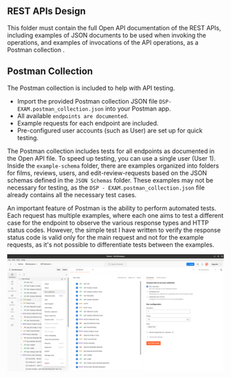 ## REST APIs Design

This folder must contain the full Open API documentation of the REST APIs, including examples of JSON documents to be used when invoking the operations, and examples of invocations of the API operations, as a Postman collection .

## Postman Collection

The Postman collection is included to help with API testing. 
- Import the provided Postman collection JSON file `DSP-EXAM.postman_collection.json` into your Postman app.
- All available `endpoints are documented`.
- Example requests for each endpoint are included.
- Pre-configured user accounts (such as User) are set up for quick testing.

The Postman collection includes tests for all endpoints as documented in the Open API file. To speed up testing, you can use a single user (User 1). Inside the `example-schema` folder, there are examples organized into folders for films, reviews, users, and edit-review-requests based on the JSON schemas defined in the `JSON Schemas` folder. These examples may not be necessary for testing, as the `DSP - EXAM.postman_collection.json` file already contains all the necessary test cases.

An important feature of Postman is the ability to perform automated tests. Each request has multiple examples, where each one aims to test a different case for the endpoint to observe the various response types and HTTP status codes. However, the simple test I have written to verify the response status code is valid only for the main request and not for the example requests, as it's not possible to differentiate tests between the examples.

![Run Collection Postman Image](run_collection_postman_image.png)
